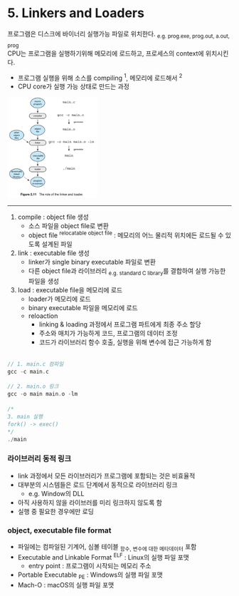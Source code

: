 # 5. Linkers and Loaders

프로그램은 디스크에 바이너리 실행가능 파일로 위치한다. <sub>e.g. prog.exe, prog.out, a.out, prog</sub>  
CPU는 프로그램을 실행하기위해 메모리에 로드하고, 프로세스의 context에 위치시킨다.

- 프로그램 실행을 위해 소스를 compiling <sup>1</sup>, 메모리에 로드해서 <sup>2</sup>
- CPU core가 실행 가능 상태로 만드는 과정

<img src="img.png"  width="40%"/>

--- 

1. compile : object file 생성
    - 소스 파일을 object file로 변환
    - object file <sup>relocatable object file</sup> : 메모리의 어느 물리적 위치에든 로드될 수 있도록 설계된 파일
2. link : executable file 생성
    - linker가 single binary executable 파일로 변환
    - 다른 object file과 라이브러리 <sub>e.g. standard C library</sub>를 결합하여 실행 가능한 파일을 생성
3. load : executable file을 메모리에 로드
    - loader가 메모리에 로드
    - binary executable 파일을 메모리에 로드
    - reloaction
        - linking & loading 과정에서 프로그램 파트에게 최종 주소 할당
        - 주소와 매치가 가능하게 코드, 프로그램의 데이터 조정
        - 코드가 라이브러리 함수 호출, 실행을 위해 변수에 접근 가능하게 함

```c

// 1. main.c 컴파일
gcc -c main.c

// 2. main.o 링크
gcc -o main main.o -lm

/* 
3. main 실행
fork() -> exec()
*/
./main
```

### 라이브러리 동적 링크

- link 과정에서 모든 라이브러리가 프로그램에 포함되는 것은 비효율적
- 대부분의 시스템들은 로드 단계에서 동적으로 라이브러리 링크
    - e.g. Window의 DLL
- 아직 사용하지 않을 라이브러를 미리 링크하지 않도록 함
- 실행 중 필요한 경우에만 로딩

### object, executable file format

- 파일에는 컴파일된 기계어, 심볼 테이블 <sub>함수, 변수에 대한 메타데이터</sub> 포함
- Executable and Linkable Format <sup>ELF</sup> : Linux의 실행 파일 포맷
    - entry point : 프로그램이 시작되는 메모리 주소
- Portable Executable <sub>PE</sub> : Windows의 실행 파일 포맷
- Mach-O : macOS의 실행 파일 포맷